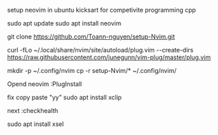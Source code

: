 setup neovim in ubuntu kicksart for competivite programming cpp

sudo apt update
sudo apt install neovim

git clone https://github.com/Toann-nguyen/setup-Nvim.git

curl -fLo ~/.local/share/nvim/site/autoload/plug.vim --create-dirs \
    https://raw.githubusercontent.com/junegunn/vim-plug/master/plug.vim

mkdir -p ~/.config/nvim
cp -r setup-Nvim/* ~/.config/nvim/

Opend neovim 
:PlugInstall

fix copy paste "yy"
sudo apt install xclip 

next
:checkhealth

sudo apt install xsel
